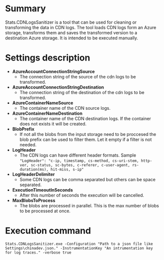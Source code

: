 ﻿
# Summary

Stats.CDNLogsSanitizer is a tool that can be used for cleaning or transforming the data in CDN logs. The tool loads CDN logs form an Azure storage, transforms them and saves the transformed version to a destination Azure storage.
It is intended to be executed manually.

# Settings description
- **AzureAccountConnectionStringSource** 
  - The connection string of the source of the cdn logs to be transformed.
- **AzureAccountConnectionStringDestination**
  - The connection string of the destination of the cdn logs to be transformed.
- **AzureContainerNameSource**
  -  The container name of the CDN source logs.
- **AzureContainerNameDestination**
  -  The container name of the CDN destination logs. If the container does not exists it will be created.
- **BlobPrefix**
  -  If not all the blobs from the input storage need to be proccesed the blob prefix can be used to filter them. Let it empty if a filter is not needed.
- **LogHeader**
  - The CDN logs can have different header formats. Sample `"LogHeader": "c-ip, timestamp, cs-method, cs-uri-stem, http-ver, sc-status, sc-bytes, c-referer, c-user-agent, rs-duration(ms), hit-miss, s-ip"`
- **LogHeaderDelimiter**
  - Some CDN logs can be comma separated but others can be space separated. 
- **ExecutionTimeoutInSeconds**
  - After this number of seconds the execution will be cancelled. 
- **MaxBlobsToProcess**
  - The blobs are processed in parallel. This is the max number of blobs to be processed at once. 

# Execution command
`Stats.CDNLogsSanitizer.exe -Configuration "Path to a json file like Settings\chinadev.json." -InstrumentationKey "An intrumentation key for log traces." -verbose true `